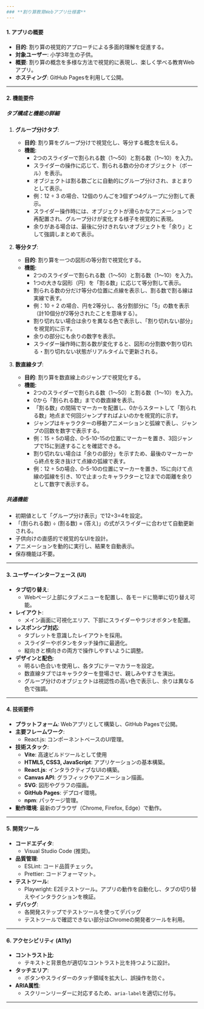```yaml
---
### **割り算教育Webアプリ仕様書**
---
```


#### **1. アプリの概要**

- **目的**: 割り算の視覚的アプローチによる多面的理解を促進する。
- **対象ユーザー**: 小学3年生の子供。
- **概要**: 割り算の概念を多様な方法で視覚的に表現し、楽しく学べる教育Webアプリ。
- **ホスティング**: GitHub Pagesを利用して公開。

---

#### **2. 機能要件**

##### **タブ構成と機能の詳細**

1. **グループ分けタブ**:

   - **目的**: 割り算をグループ分けで視覚化し、等分する概念を伝える。
   - **機能**:
     - 2つのスライダーで割られる数（1〜50）と割る数（1〜10）を入力。
     - スライダーの操作に応じて、割られる数の分のオブジェクト（ボール）を表示。
     - オブジェクトは割る数ごとに自動的にグループ分けされ、まとまりとして表示。
     - 例：12 ÷ 3 の場合、12個のりんごを3個ずつ4グループに分割して表示。
     - スライダー操作時には、オブジェクトが滑らかなアニメーションで再配置され、グループ分けが変化する様子を視覚的に表現。
     - 余りがある場合は、最後に分けきれないオブジェクトを「余り」として強調しまとめて表示。

2. **等分タブ**:

   - **目的**: 割り算を一つの図形の等分割で視覚化する。
   - **機能**:
     - 2つのスライダーで割られる数（1〜50）と割る数（1〜10）を入力。
     - 1つの大きな図形（円）を「割る数」に応じて等分割して表示。
     - 割られる数の分だけ等分の位置に点線を表示し、割る数で割る線は実線で表す。
     - 例：10 ÷ 2 の場合、円を2等分し、各分割部分に「5」の数を表示（計10個分が2等分されたことを意味する）。
     - 割り切れない場合は余りを異なる色で表示し、「割り切れない部分」を視覚的に示す。
     - 余りの部分にも余りの数字を表示。
     - スライダー操作時に割る数が変化すると、図形の分割数や割り切れる・割り切れない状態がリアルタイムで更新される。

3. **数直線タブ**:
   - **目的**: 割り算を数直線上のジャンプで視覚化する。
   - **機能**:
     - 2つのスライダーで割られる数（1〜50）と割る数（1〜10）を入力。
     - 0から「割られる数」までの数直線を表示。
     - 「割る数」の間隔でマーカーを配置し、0からスタートして「割られる数」地点まで何回ジャンプすればよいのかを視覚的に示す。
     - ジャンプはキャラクターの移動アニメーションと弧線で表し、ジャンプの回数を数字で表示する。
     - 例：15 ÷ 5の場合、0-5-10-15の位置にマーカーを置き、3回ジャンプで15に到達することを確認できる。
     - 割り切れない場合は「余りの部分」を示すため、最後のマーカーから終点を突き抜けて点線の弧線で表す。
     - 例：12 ÷ 5の場合、0-5-10の位置にマーカーを置き、15に向けて点線の弧線を引き、10で止まったキャラクターと12までの距離を余りとして数字で表示する。

##### **共通機能**

- 初期値として「グループ分け表示」で12÷3=4を設定。
- 「(割られる数) ÷ (割る数) = (答え)」の式がスライダーに合わせて自動更新される。
- 子供向けの直感的で視覚的なUIを設計。
- アニメーションを動的に実行し、結果を自動表示。
- 保存機能は不要。

---

#### **3. ユーザーインターフェース (UI)**

- **タブ切り替え**:
  - Webページ上部にタブメニューを配置し、各モードに簡単に切り替え可能。
- **レイアウト**:
  - メイン画面に可視化エリア、下部にスライダーやラジオボタンを配置。
- **レスポンシブ対応**:
  - タブレットを意識したレイアウトを採用。
  - スライダーやボタンをタッチ操作に最適化。
  - 縦向きと横向きの両方で操作しやすいように調整。
- **デザインと配色**:
  - 明るい色合いを使用し、各タブにテーマカラーを設定。
  - 数直線タブではキャラクターを登場させ、親しみやすさを演出。
  - グループ分けのオブジェクトは視認性の高い色で表示し、余りは異なる色で強調。

---

#### **4. 技術要件**

- **プラットフォーム**: Webアプリとして構築し、GitHub Pagesで公開。
- **主要フレームワーク**:
  - React.js: コンポーネントベースのUI管理。
- **技術スタック**:
  - **Vite**: 高速ビルドツールとして使用
  - **HTML5, CSS3, JavaScript**: アプリケーションの基本構築。
  - **React.js**: インタラクティブなUIの構築。
  - **Canvas API**: グラフィックやアニメーション描画。
  - **SVG**: 図形やグラフの描画。
  - **GitHub Pages**: デプロイ環境。
  - **npm**: パッケージ管理。
- **動作環境**: 最新のブラウザ（Chrome, Firefox, Edge）で動作。

---

#### **5. 開発ツール**

- **コードエディタ**:
  - Visual Studio Code (推奨)。
- **品質管理**:
  - ESLint: コード品質チェック。
  - Prettier: コードフォーマット。
- **テストツール**:
  - Playwright: E2Eテストツール。アプリの動作を自動化し、タブの切り替えやインタラクションを検証。
- **デバッグ**:
  - 各開発ステップでテストツールを使ってデバッグ
  - テストツールで確認できない部分はChromeの開発者ツールを利用。

---

#### **6. アクセシビリティ (A11y)**

- **コントラスト比**:
  - テキストと背景色が適切なコントラスト比を持つように設計。
- **タッチエリア**:
  - ボタンやスライダーのタッチ領域を拡大し、誤操作を防ぐ。
- **ARIA属性**:
  - スクリーンリーダーに対応するため、`aria-label`を適切に付与。

---
